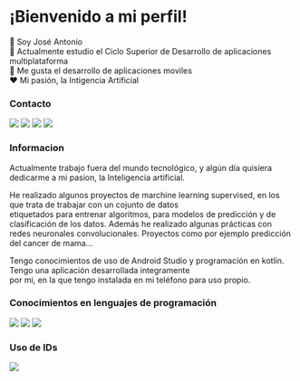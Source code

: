 # ¡Bienvenido a mi perfil! 

:wave: Soy José Antonio   
:book: Actualmente estudio el Ciclo Superior de Desarrollo de aplicaciones multiplataforma  
:iphone: Me gusta el desarrollo de aplicaciones moviles  
:heart: Mi pasión, la Intigencia Artificial  

### Contacto
![](https://img.shields.io/badge/Email-red?style=flat) ![](https://img.shields.io/badge/Facebook-blue?style=flat) ![](https://img.shields.io/badge/Instagram-purple?style=flat) ![](https://img.shields.io/badge/Linkedin-blue?style=flat)  

### Informacion  
Actualmente trabajo fuera del mundo tecnológico, y algún día quisiera dedicarme a mi pasion, la Inteligencia artificial.  

He realizado algunos proyectos de marchine learning supervised, en los que trata de trabajar con un cojunto de datos  
etiquetados para entrenar algoritmos, para modelos de predicción y de clasificación de los datos. 
Además he realizado  algunas prácticas con redes neuronales convolucionales. Proyectos como por ejemplo predicción del cancer de mama...  

Tengo conocimientos de uso de Android Studio y programación en kotlin. Tengo una aplicación desarrollada integramente  
por mi, en la que tengo instalada en mi teléfono para uso propio.

### Conocimientos en lenguajes de programación
![](https://img.shields.io/badge/Java-orange?style=flat) ![](https://img.shields.io/badge/Python-blue?style=flat) ![](https://img.shields.io/badge/kotlin-purple?style=flat)  
### Uso de IDs
![](https://img.shields.io/badge/Eclipse-purple?style=flat)




